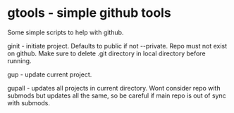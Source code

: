 # gtools - simple github tools

Some simple scripts to help with github.

ginit - initiate project. Defaults to public if not --private. Repo must not exist on github. Make sure to delete .git directory in local directory before running.

gup - update current project.

gupall - updates all projects in current directory. Wont consider repo with submods but updates all the same, so be careful if main repo is out of sync with submods.
